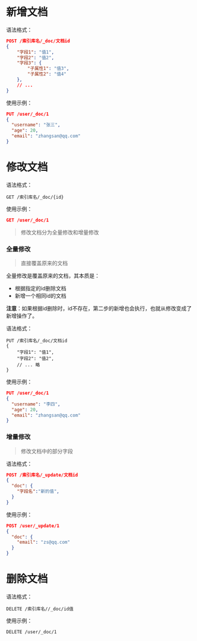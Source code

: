 # 新增文档

语法格式：

```json lines
POST /索引库名/_doc/文档id
{
    "字段1": "值1",
    "字段2": "值2",
    "字段3": {
        "子属性1": "值3",
        "子属性2": "值4"
    },
    // ...
}
```

使用示例：

```json lines
PUT /user/_doc/1
{
  "username": "张三",
  "age": 20,
  "email": "zhangsan@qq.com"
}
```

# 修改文档

语法格式：

```http request
GET /索引库名/_doc/{id}
```

使用示例：

```json lines
GET /user/_doc/1
```

> 修改文档分为全量修改和增量修改

### 全量修改

> 直接覆盖原来的文档

全量修改是覆盖原来的文档，其本质是：

- 根据指定的id删除文档
- 新增一个相同id的文档

**注意**：如果根据id删除时，id不存在，第二步的新增也会执行，也就从修改变成了新增操作了。

语法格式：

```http request
PUT /索引库名/_doc/文档id
{
    "字段1": "值1",
    "字段2": "值2",
    // ... 略
}
```

使用示例：

```json lines
PUT /user/_doc/1
{
  "username": "李四",
  "age": 20,
  "email": "zhangsan@qq.com"
}
```

### 增量修改

> 修改文档中的部分字段

语法格式：

```json lines
POST /索引库名/_update/文档id
{
  "doc": {
    "字段名":"新的值",
  }
}
```

使用示例：

```json lines
POST /user/_update/1
{
  "doc": {
    "email": "zs@qq.com"
  }
}
```

# 删除文档

语法格式：

```http request
DELETE /索引库名//_doc/id值
```

使用示例：

```http request
DELETE /user/_doc/1
```
